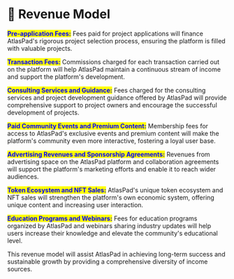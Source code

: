 # 🧙 Revenue Model

<mark style="color:blue;">**Pre-application Fees:**</mark> Fees paid for project applications will finance AtlasPad's rigorous project selection process, ensuring the platform is filled with valuable projects.

<mark style="color:blue;">**Transaction Fees:**</mark> Commissions charged for each transaction carried out on the platform will help AtlasPad maintain a continuous stream of income and support the platform's development.

<mark style="color:blue;">**Consulting Services and Guidance:**</mark> Fees charged for the consulting services and project development guidance offered by AtlasPad will provide comprehensive support to project owners and encourage the successful development of projects.

<mark style="color:blue;">**Paid Community Events and Premium Content:**</mark> Membership fees for access to AtlasPad's exclusive events and premium content will make the platform's community even more interactive, fostering a loyal user base.

<mark style="color:blue;">**Advertising Revenues and Sponsorship Agreements:**</mark> Revenues from advertising space on the AtlasPad platform and collaboration agreements will support the platform's marketing efforts and enable it to reach wider audiences.

<mark style="color:blue;">**Token Ecosystem and NFT Sales:**</mark> AtlasPad's unique token ecosystem and NFT sales will strengthen the platform's own economic system, offering unique content and increasing user interaction.

<mark style="color:blue;">**Education Programs and Webinars:**</mark> Fees for education programs organized by AtlasPad and webinars sharing industry updates will help users increase their knowledge and elevate the community's educational level.

This revenue model will assist AtlasPad in achieving long-term success and sustainable growth by providing a comprehensive diversity of income sources.
